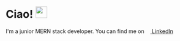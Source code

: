 # Ciao! <img src="https://raw.githubusercontent.com/MartinHeinz/MartinHeinz/master/wave.gif" width="30px">

<p>I'm a junior MERN stack developer. You can find me on  <a target="_blank" href="https://www.linkedin.com/in/massa-alberto">  <img src="https://cdn-icons-png.flaticon.com/512/174/174857.png" style="width: 12px"> LinkedIn</a></p>


